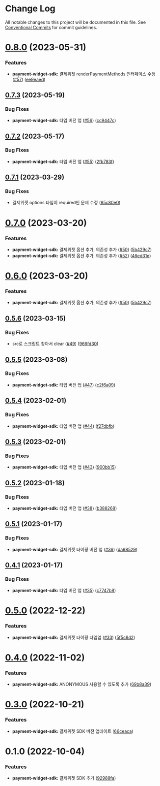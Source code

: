 # Change Log

All notable changes to this project will be documented in this file.
See [Conventional Commits](https://conventionalcommits.org) for commit guidelines.

# [0.8.0](https://github.com/tosspayments/browser-sdk/compare/@tosspayments/payment-widget-sdk@0.7.3...@tosspayments/payment-widget-sdk@0.8.0) (2023-05-31)


### Features

* **payment-widget-sdk:** 결제위젯 renderPaymentMethods 인터페이스 수정 ([#57](https://github.com/tosspayments/browser-sdk/issues/57)) ([ee9eaed](https://github.com/tosspayments/browser-sdk/commit/ee9eaed10fda35cb4bb54fd725fa6442659ffb50))





## [0.7.3](https://github.com/tosspayments/browser-sdk/compare/@tosspayments/payment-widget-sdk@0.7.2...@tosspayments/payment-widget-sdk@0.7.3) (2023-05-19)


### Bug Fixes

* **payment-widget-sdk:** 타입 버전 업 ([#56](https://github.com/tosspayments/browser-sdk/issues/56)) ([cc9447c](https://github.com/tosspayments/browser-sdk/commit/cc9447ca7de36c9814988597c575b1ee5fc0688e))





## [0.7.2](https://github.com/tosspayments/browser-sdk/compare/@tosspayments/payment-widget-sdk@0.7.1...@tosspayments/payment-widget-sdk@0.7.2) (2023-05-17)


### Bug Fixes

* **payment-widget-sdk:** 타입 버전 업 ([#55](https://github.com/tosspayments/browser-sdk/issues/55)) ([2fb783f](https://github.com/tosspayments/browser-sdk/commit/2fb783fd8f1820ebf2830577a25d3c483604c6d6))





## [0.7.1](https://github.com/tosspayments/browser-sdk/compare/@tosspayments/payment-widget-sdk@0.7.0...@tosspayments/payment-widget-sdk@0.7.1) (2023-03-29)


### Bug Fixes

* 결제위젯 options 타입이 required인 문제 수정 ([85c80e0](https://github.com/tosspayments/browser-sdk/commit/85c80e0546b37f8a64fc73b5ba21a3e68c0a0279))





# [0.7.0](https://github.com/tosspayments/browser-sdk/compare/@tosspayments/payment-widget-sdk@0.5.6...@tosspayments/payment-widget-sdk@0.7.0) (2023-03-20)


### Features

* **payment-widget-sdk:** 결제위젯 옵션 추가, 의존성 추가 ([#50](https://github.com/tosspayments/browser-sdk/issues/50)) ([5b429c7](https://github.com/tosspayments/browser-sdk/commit/5b429c7b18c9daefb9999b4b0fee8aa795264023))
* **payment-widget-sdk:** 결제위젯 옵션 추가, 의존성 추가 ([#52](https://github.com/tosspayments/browser-sdk/issues/52)) ([46ed31e](https://github.com/tosspayments/browser-sdk/commit/46ed31ef9ef76e66ae4e45992c100e1e542a7deb))





# [0.6.0](https://github.com/tosspayments/browser-sdk/compare/@tosspayments/payment-widget-sdk@0.5.6...@tosspayments/payment-widget-sdk@0.6.0) (2023-03-20)


### Features

* **payment-widget-sdk:** 결제위젯 옵션 추가, 의존성 추가 ([#50](https://github.com/tosspayments/browser-sdk/issues/50)) ([5b429c7](https://github.com/tosspayments/browser-sdk/commit/5b429c7b18c9daefb9999b4b0fee8aa795264023))





## [0.5.6](https://github.com/tosspayments/browser-sdk/compare/@tosspayments/payment-widget-sdk@0.6.0...@tosspayments/payment-widget-sdk@0.5.6) (2023-03-15)


### Bug Fixes

* src로 스크립트 찾아서 clear ([#49](https://github.com/tosspayments/browser-sdk/issues/49)) ([966fd30](https://github.com/tosspayments/browser-sdk/commit/966fd301cd5344cbf4a110d2874d1cdf9306c4d2))





## [0.5.5](https://github.com/tosspayments/browser-sdk/compare/@tosspayments/payment-widget-sdk@0.5.4...@tosspayments/payment-widget-sdk@0.5.5) (2023-03-08)


### Bug Fixes

* **payment-widget-sdk:** 타입 버전 업 ([#47](https://github.com/tosspayments/browser-sdk/issues/47)) ([c2f6a09](https://github.com/tosspayments/browser-sdk/commit/c2f6a0908958e6b0eca424732300c64bd3cc29b3))





## [0.5.4](https://github.com/tosspayments/browser-sdk/compare/@tosspayments/payment-widget-sdk@0.5.3...@tosspayments/payment-widget-sdk@0.5.4) (2023-02-01)


### Bug Fixes

* **payment-widget-sdk:** 타입 버전 업 ([#44](https://github.com/tosspayments/browser-sdk/issues/44)) ([f27dbfb](https://github.com/tosspayments/browser-sdk/commit/f27dbfb61b371d0805dd612f7a747c18fbc8c00d))





## [0.5.3](https://github.com/tosspayments/browser-sdk/compare/@tosspayments/payment-widget-sdk@0.5.2...@tosspayments/payment-widget-sdk@0.5.3) (2023-02-01)


### Bug Fixes

* **payment-widget-sdk:** 타입 버전 업 ([#43](https://github.com/tosspayments/browser-sdk/issues/43)) ([900bb15](https://github.com/tosspayments/browser-sdk/commit/900bb15e5b2fd6fddeac01948c9f59ce03d97fe3))





## [0.5.2](https://github.com/tosspayments/browser-sdk/compare/@tosspayments/payment-widget-sdk@0.5.1...@tosspayments/payment-widget-sdk@0.5.2) (2023-01-18)


### Bug Fixes

* **payment-widget-sdk:** 타입 버전 업 ([#38](https://github.com/tosspayments/browser-sdk/issues/38)) ([b388268](https://github.com/tosspayments/browser-sdk/commit/b388268f5247e3c374bdf5ed7ae4179f8ecea421))





## [0.5.1](https://github.com/tosspayments/browser-sdk/compare/@tosspayments/payment-widget-sdk@0.4.1...@tosspayments/payment-widget-sdk@0.5.1) (2023-01-17)


### Bug Fixes

* **payment-widget-sdk:** 결제위젯 타이핑 버전 업 ([#36](https://github.com/tosspayments/browser-sdk/issues/36)) ([da98529](https://github.com/tosspayments/browser-sdk/commit/da98529becacc04ec7d020167b142845ff1c561d))





## [0.4.1](https://github.com/tosspayments/browser-sdk/compare/@tosspayments/payment-widget-sdk@0.5.0...@tosspayments/payment-widget-sdk@0.4.1) (2023-01-17)


### Bug Fixes

* **payment-widget-sdk:** 타입 버전 업 ([#35](https://github.com/tosspayments/browser-sdk/issues/35)) ([c7747b8](https://github.com/tosspayments/browser-sdk/commit/c7747b853a21c68b4060ae147267a2d778eea495))





# [0.5.0](https://github.com/tosspayments/browser-sdk/compare/@tosspayments/payment-widget-sdk@0.4.0...@tosspayments/payment-widget-sdk@0.5.0) (2022-12-22)


### Features

* **payment-widget-sdk:** 결제위젯 타이핑 타입업 ([#33](https://github.com/tosspayments/browser-sdk/issues/33)) ([5f5c8d2](https://github.com/tosspayments/browser-sdk/commit/5f5c8d2c29642bb289a0febe2ac1beffd909573b))





# [0.4.0](https://github.com/tosspayments/browser-sdk/compare/@tosspayments/payment-widget-sdk@0.3.0...@tosspayments/payment-widget-sdk@0.4.0) (2022-11-02)


### Features

* **payment-widget-sdk:** ANONYMOUS 사용할 수 있도록 추가 ([69b8a39](https://github.com/tosspayments/browser-sdk/commit/69b8a3954eaf1c1fb8bed05e24a8930f4e8c748f))





# [0.3.0](https://github.com/tosspayments/browser-sdk/compare/@tosspayments/payment-widget-sdk@0.1.0...@tosspayments/payment-widget-sdk@0.3.0) (2022-10-21)


### Features

* **payment-widget-sdk:** 결제위젯 SDK 버전 업데이트 ([66ceaca](https://github.com/tosspayments/browser-sdk/commit/66ceacab2bfacdb73409c9130185f117a5686dc0))





# 0.1.0 (2022-10-04)


### Features

* **payment-widget-sdk:** 결제위젯 SDK 추가 ([92988fa](https://github.com/tosspayments/browser-sdk/commit/92988fad6055d5eb9db9400a1194086f80184ed4))
